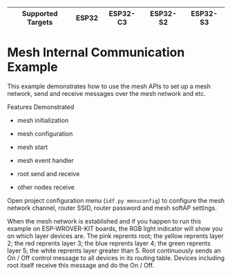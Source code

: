 | Supported Targets | ESP32 | ESP32-C3 | ESP32-S2 | ESP32-S3 |
| ----------------- | ----- | -------- | -------- | -------- |

# Mesh Internal Communication Example

This example demonstrates how to use the mesh APIs to set up a mesh network, send and receive messages over the mesh network and etc.

Features Demonstrated

- mesh initialization

- mesh configuration

- mesh start

- mesh event handler

- root send and receive

- other nodes receive

Open project configuration menu (`idf.py menuconfig`) to configure the mesh network channel, router SSID, router password and mesh softAP settings.

When the mesh network is established and if you happen to run this example on ESP-WROVER-KIT boards, the RGB light indicator will show you on which layer devices are.
The pink reprents root; the yellow reprents layer 2; the red reprents layer 3; the blue reprents layer 4; the green reprents layer 5; the white reprents layer greater than 5.
Root continuously sends an On / Off control message to all devices in its routing table. Devices including root itself receive this message and do the On / Off.
